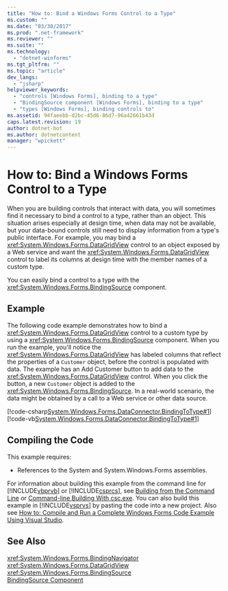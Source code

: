 ```yaml
---
title: "How to: Bind a Windows Forms Control to a Type"
ms.custom: ""
ms.date: "03/30/2017"
ms.prod: ".net-framework"
ms.reviewer: ""
ms.suite: ""
ms.technology: 
  - "dotnet-winforms"
ms.tgt_pltfrm: ""
ms.topic: "article"
dev_langs: 
  - "jsharp"
helpviewer_keywords: 
  - "controls [Windows Forms], binding to a type"
  - "BindingSource component [Windows Forms], binding to a type"
  - "types [Windows Forms], binding controls to"
ms.assetid: 94faeebb-d2bc-45d6-86d7-96a42661b43d
caps.latest.revision: 19
author: dotnet-bot
ms.author: dotnetcontent
manager: "wpickett"
---
```

# How to: Bind a Windows Forms Control to a Type
When you are building controls that interact with data, you will sometimes find it necessary to bind a control to a type, rather than an object. This situation arises especially at design time, when data may not be available, but your data-bound controls still need to display information from a type's public interface. For example, you may bind a <xref:System.Windows.Forms.DataGridView> control to an object exposed by a Web service and want the <xref:System.Windows.Forms.DataGridView> control to label its columns at design time with the member names of a custom type.  
  
 You can easily bind a control to a type with the <xref:System.Windows.Forms.BindingSource> component.  
  
## Example  
 The following code example demonstrates how to bind a <xref:System.Windows.Forms.DataGridView> control to a custom type by using a <xref:System.Windows.Forms.BindingSource> component. When you run the example, you'll notice the <xref:System.Windows.Forms.DataGridView> has labeled columns that reflect the properties of a `Customer` object, before the control is populated with data. The example has an Add Customer button to add data to the <xref:System.Windows.Forms.DataGridView> control. When you click the button, a new `Customer` object is added to the <xref:System.Windows.Forms.BindingSource>. In a real-world scenario, the data might be obtained by a call to a Web service or other data source.  
  
 [!code-csharp[System.Windows.Forms.DataConnector.BindingToType#1](../../../../samples/snippets/csharp/VS_Snippets_Winforms/System.Windows.Forms.DataConnector.BindingToType/CS/form1.cs#1)]
 [!code-vb[System.Windows.Forms.DataConnector.BindingToType#1](../../../../samples/snippets/visualbasic/VS_Snippets_Winforms/System.Windows.Forms.DataConnector.BindingToType/VB/form1.vb#1)]  
  
## Compiling the Code  
 This example requires:  
  
-   References to the System and System.Windows.Forms assemblies.  
  
 For information about building this example from the command line for [!INCLUDE[vbprvb](../../../../includes/vbprvb-md.md)] or [!INCLUDE[csprcs](../../../../includes/csprcs-md.md)], see [Building from the Command Line](~/docs/visual-basic/reference/command-line-compiler/building-from-the-command-line.md) or [Command-line Building With csc.exe](~/docs/csharp/language-reference/compiler-options/command-line-building-with-csc-exe.md). You can also build this example in [!INCLUDE[vsprvs](../../../../includes/vsprvs-md.md)] by pasting the code into a new project.  Also see [How to: Compile and Run a Complete Windows Forms Code Example Using Visual Studio](http://msdn.microsoft.com/library/Bb129228\(v=vs.110\)).  
  
## See Also  
 <xref:System.Windows.Forms.BindingNavigator>   
 <xref:System.Windows.Forms.DataGridView>   
 <xref:System.Windows.Forms.BindingSource>   
 [BindingSource Component](../../../../docs/framework/winforms/controls/bindingsource-component.md)
